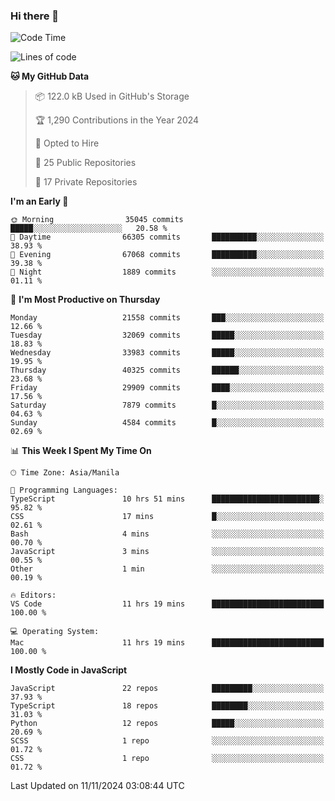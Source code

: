 ### Hi there 👋

<!--START_SECTION:waka-->
![Code Time](http://img.shields.io/badge/Code%20Time-1%2C258%20hrs%2043%20mins-blue)

![Lines of code](https://img.shields.io/badge/From%20Hello%20World%20I%27ve%20Written-67.4%20million%20lines%20of%20code-blue)

**🐱 My GitHub Data** 

> 📦 122.0 kB Used in GitHub's Storage 
 > 
> 🏆 1,290 Contributions in the Year 2024
 > 
> 💼 Opted to Hire
 > 
> 📜 25 Public Repositories 
 > 
> 🔑 17 Private Repositories 
 > 
**I'm an Early 🐤** 

```text
🌞 Morning                35045 commits       █████░░░░░░░░░░░░░░░░░░░░   20.58 % 
🌆 Daytime                66305 commits       ██████████░░░░░░░░░░░░░░░   38.93 % 
🌃 Evening                67068 commits       ██████████░░░░░░░░░░░░░░░   39.38 % 
🌙 Night                  1889 commits        ░░░░░░░░░░░░░░░░░░░░░░░░░   01.11 % 
```
📅 **I'm Most Productive on Thursday** 

```text
Monday                   21558 commits       ███░░░░░░░░░░░░░░░░░░░░░░   12.66 % 
Tuesday                  32069 commits       █████░░░░░░░░░░░░░░░░░░░░   18.83 % 
Wednesday                33983 commits       █████░░░░░░░░░░░░░░░░░░░░   19.95 % 
Thursday                 40325 commits       ██████░░░░░░░░░░░░░░░░░░░   23.68 % 
Friday                   29909 commits       ████░░░░░░░░░░░░░░░░░░░░░   17.56 % 
Saturday                 7879 commits        █░░░░░░░░░░░░░░░░░░░░░░░░   04.63 % 
Sunday                   4584 commits        █░░░░░░░░░░░░░░░░░░░░░░░░   02.69 % 
```


📊 **This Week I Spent My Time On** 

```text
🕑︎ Time Zone: Asia/Manila

💬 Programming Languages: 
TypeScript               10 hrs 51 mins      ████████████████████████░   95.82 % 
CSS                      17 mins             █░░░░░░░░░░░░░░░░░░░░░░░░   02.61 % 
Bash                     4 mins              ░░░░░░░░░░░░░░░░░░░░░░░░░   00.70 % 
JavaScript               3 mins              ░░░░░░░░░░░░░░░░░░░░░░░░░   00.55 % 
Other                    1 min               ░░░░░░░░░░░░░░░░░░░░░░░░░   00.19 % 

🔥 Editors: 
VS Code                  11 hrs 19 mins      █████████████████████████   100.00 % 

💻 Operating System: 
Mac                      11 hrs 19 mins      █████████████████████████   100.00 % 
```

**I Mostly Code in JavaScript** 

```text
JavaScript               22 repos            █████████░░░░░░░░░░░░░░░░   37.93 % 
TypeScript               18 repos            ████████░░░░░░░░░░░░░░░░░   31.03 % 
Python                   12 repos            █████░░░░░░░░░░░░░░░░░░░░   20.69 % 
SCSS                     1 repo              ░░░░░░░░░░░░░░░░░░░░░░░░░   01.72 % 
CSS                      1 repo              ░░░░░░░░░░░░░░░░░░░░░░░░░   01.72 % 
```




 Last Updated on 11/11/2024 03:08:44 UTC
<!--END_SECTION:waka-->
